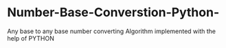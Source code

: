 # Number-Base-Converstion-Python-
Any base to any base number converting Algorithm implemented with the help of PYTHON 
